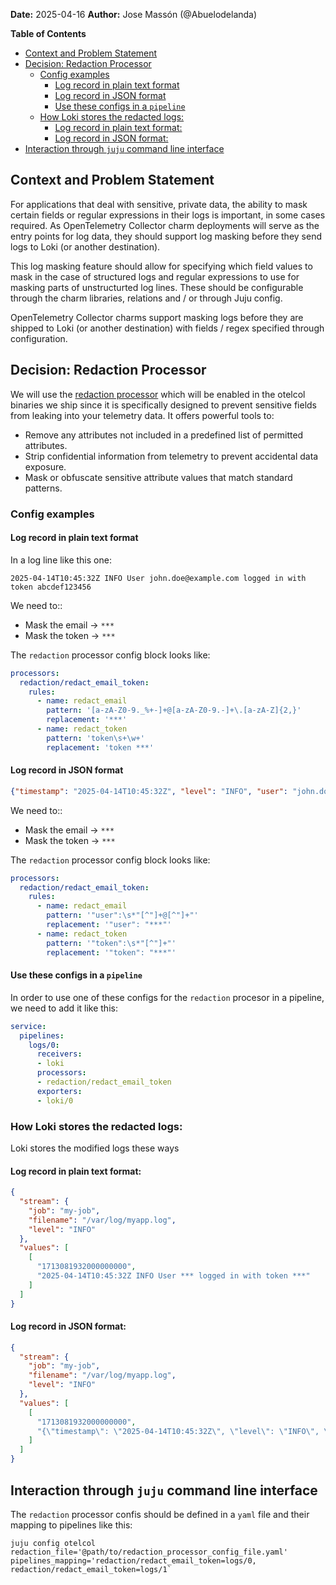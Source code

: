 **Date:** 2025-04-16
**Author:** Jose Massón (@Abuelodelanda)


<!-- markdown-toc start - Don't edit this section. Run M-x markdown-toc-refresh-toc -->
**Table of Contents**

- [Context and Problem Statement](#context-and-problem-statement)
- [Decision: Redaction Processor](#decision-redaction-processor)
  - [Config examples](#config-examples)
    - [Log record in plain text format](#log-record-in-plain-text-format)
    - [Log record in JSON format](#log-record-in-json-format)
    - [Use these configs in a `pipeline`](#use-these-configs-in-a-pipeline)
  - [How Loki stores the redacted logs:](#how-loki-stores-the-redacted-logs)
    - [Log record in plain text format:](#log-record-in-plain-text-format)
    - [Log record in JSON format:](#log-record-in-json-format)
- [Interaction through `juju` command line interface](#interaction-through-juju-command-line-interface)

<!-- markdown-toc end -->



## Context and Problem Statement

For applications that deal with sensitive, private data, the ability to mask certain fields or regular expressions in their logs is important, in some cases required. As OpenTelemetry Collector charm deployments will serve as the entry points for log data, they should support log masking before they send logs to Loki (or another destination).

This log masking feature should allow for specifying which field values to mask in the case of structured logs and regular expressions to use for masking parts of unstructurted log lines. These should be configurable through the charm libraries, relations and / or through Juju config.

OpenTelemetry Collector charms support masking logs before they are shipped to Loki (or another destination) with fields / regex specified through configuration.


## Decision: Redaction Processor

We will use the [redaction processor](https://github.com/open-telemetry/opentelemetry-collector-contrib/blob/main/processor/redactionprocessor) which will be enabled in the otelcol binaries we ship since it is specifically designed to prevent sensitive fields from leaking into your telemetry data. It offers powerful tools to:

 - Remove any attributes not included in a predefined list of permitted attributes.
 - Strip confidential information from telemetry to prevent accidental data exposure.
 - Mask or obfuscate sensitive attribute values that match standard patterns.



### Config examples

#### Log record in plain text format

In a log line like this one:

```
2025-04-14T10:45:32Z INFO User john.doe@example.com logged in with token abcdef123456
```

We need to::

 - Mask the email → `***`
 - Mask the token → `***`

The `redaction` processor config block looks like:

```yaml
processors:
  redaction/redact_email_token:
    rules:
      - name: redact_email
        pattern: '[a-zA-Z0-9._%+-]+@[a-zA-Z0-9.-]+\.[a-zA-Z]{2,}'
        replacement: '***'
      - name: redact_token
        pattern: 'token\s+\w+'
        replacement: 'token ***'
```


#### Log record in JSON format

```json
{"timestamp": "2025-04-14T10:45:32Z", "level": "INFO", "user": "john.doe@example.com", "token": "abcdef123456", "action": "login"}
```

We need to::

 - Mask the email → `***`
 - Mask the token → `***`


The `redaction` processor config block looks like:

```yaml
processors:
  redaction/redact_email_token:
    rules:
      - name: redact_email
        pattern: '"user":\s*"[^"]+@[^"]+"'
        replacement: '"user": "***"'
      - name: redact_token
        pattern: '"token":\s*"[^"]+"'
        replacement: '"token": "***"'
```


#### Use these configs in a `pipeline`

In order to use one of these configs for the `redaction` procesor in a pipeline, we need to add it like this:

```yaml
service:
  pipelines:
    logs/0:
      receivers:
      - loki
      processors:
      - redaction/redact_email_token
      exporters:
      - loki/0
```

### How Loki stores the redacted logs:

Loki stores the modified logs these ways

#### Log record in plain text format:
```json
{
  "stream": {
    "job": "my-job",
    "filename": "/var/log/myapp.log",
    "level": "INFO"
  },
  "values": [
    [
      "1713081932000000000",
      "2025-04-14T10:45:32Z INFO User *** logged in with token ***"
    ]
  ]
}
```

#### Log record in JSON format:

```json
{
  "stream": {
    "job": "my-job",
    "filename": "/var/log/myapp.log",
    "level": "INFO"
  },
  "values": [
    [
      "1713081932000000000",
      "{\"timestamp\": \"2025-04-14T10:45:32Z\", \"level\": \"INFO\", \"user\": \"***\", \"token\": \"***\", \"action\": \"login\"}"
    ]
  ]
}
```

## Interaction through `juju` command line interface

The `redaction` processor confis should be defined in a `yaml` file and their mapping to pipelines like this:

```shell
juju config otelcol redaction_file='@path/to/redaction_processor_config_file.yaml' pipelines_mapping='redaction/redact_email_token=logs/0, redaction/redact_email_token=logs/1`
```

